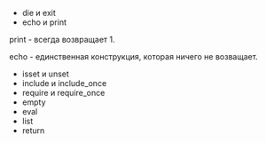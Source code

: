 * die и exit
* echo и print

 print - всегда возвращает 1.
 
 echo - единственная конструкция, которая ничего не возващает.	
 
* isset и unset
* include и include_once
* require и require_once
* empty
* eval
* list
* return

